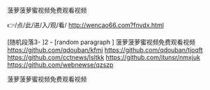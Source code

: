 
菠萝菠萝蜜视频免费观看视频




👉/点/此/进/入/观/看/ http://wencao66.com?fnvdx.html




[随机段落3-
]2 - [random paragraph
]
菠萝菠萝蜜视频免费观看视频 https://github.com/qdouban/kfmi
https://github.com/qdouban/tjoqft
https://github.com/cctnews/lsltkk
https://github.com/itunsr/nmxjuk
https://github.com/webnewse/qzszp





菠萝菠萝蜜视频免费观看视频
